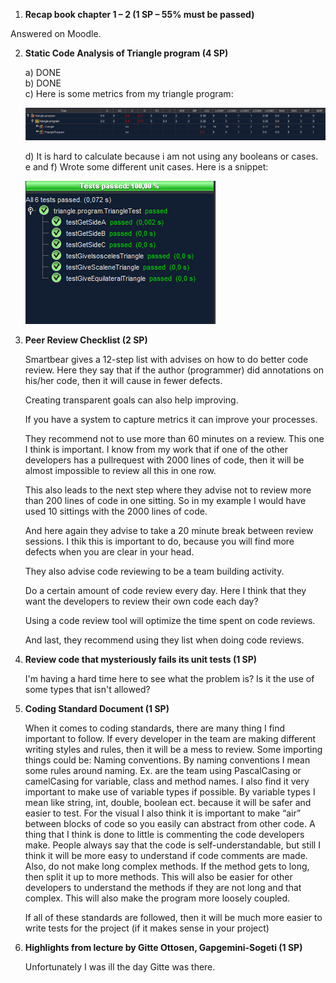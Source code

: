 
1. **Recap book chapter 1 – 2 (1 SP – 55% must be passed)**

Answered on Moodle.


2. **Static Code Analysis of Triangle program (4 SP)**
    
    a) DONE  
    b) DONE  
    c) Here is some metrics from my triangle program:

    ![](metrics-overview.PNG?raw=true "Metrics")

    d) It is hard to calculate because i am not using any booleans or cases.  
    e and f) Wrote some different unit cases. Here is a snippet:
    
    ![](unit-test.PNG)

3. **Peer Review Checklist (2 SP)**

    Smartbear gives a 12-step list with advises on how to do better code review. Here they say that if the author (programmer) did annotations on his/her code, then it will cause in fewer defects.

    Creating transparent goals can also help improving. 

    If you have a system to capture metrics it can improve your processes.

    They recommend not to use more than 60 minutes on a review. This one I think is important. I know from my work that if one of the other developers has a pullrequest with 2000 lines of code, then it will be almost impossible to review all this in one row.
    
    This also leads to the next step where they advise not to review more than 200 lines of code in one sitting. So in my example I would have used 10 sittings with the 2000 lines of code.

    And here again they advise to take a 20 minute break between review sessions. I thik this is important to do, because you will find more defects when you are clear in your head.

    They also advise code reviewing to be a team building activity. 

    Do a certain amount of code review every day. Here I think that they want the developers to review their own code each day?

    Using a code review tool will optimize the time spent on code reviews. 

    And last, they recommend using they list when doing code reviews.

4. **Review code that mysteriously fails its unit tests (1 SP)**

    I'm having a hard time here to see what the problem is? Is it the use of some types that isn't allowed?

5. **Coding Standard Document (1 SP)**

    When it comes to coding standards, there are many thing I find important to follow. If every developer in the team are making different writing styles and rules, then it will be a mess to review. Some importing things could be:
    Naming conventions. By naming conventions I mean some rules around naming. Ex. are the team using PascalCasing or camelCasing for variable, class and method names. I also find it very important to make use of variable types if possible. By variable types I mean like string, int, double, boolean ect. because it will be safer and easier to test. For the visual I also think it is important to make “air” between blocks of code so you easily can abstract from other code. 
    A thing that I think is done to little is commenting the code developers make. People always say that the code is self-understandable, but still I think it will be more easy to understand if code comments are made. 
    Also, do not make long complex methods. If the method gets to long, then split it up to more methods. This will also be easier for other developers to understand the methods if they are not long and that complex. This will also make the program more loosely coupled. 

    If all of these standards are followed, then it will be much more easier to write tests for the project (if it makes sense in your project)

6. **Highlights from lecture by Gitte Ottosen, Gapgemini-Sogeti (1 SP)**
    
    Unfortunately I was ill the day Gitte was there.
